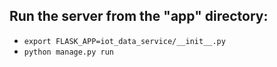 ## Run the server from the "app" directory:
- `export FLASK_APP=iot_data_service/__init__.py`
- `python manage.py run`